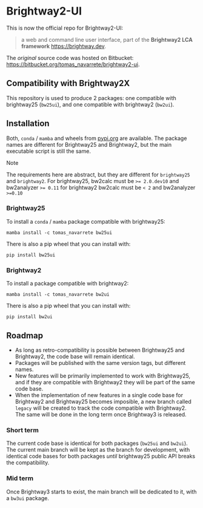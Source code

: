 # Brightway2-UI

This is now the official repo for  Brightway2-UI:

> a web and command line user interface, part of the **Brightway2 LCA framework** <https://brightway.dev>.

The _original_ source code was hosted on Bitbucket: <https://bitbucket.org/tomas_navarrete/brightway2-ui>.

## Compatibility with Brightway2X

This repository is used to produce 2 packages: one compatible with brightway25 (`bw25ui`), and one compatible with brightway2 (`bw2ui`).

## Installation

Both, `conda` / `mamba` and wheels from [pypi.org](https://pypi.org) are available.
The package names are different for Brightway25 and Brightway2, but the main executable script is still the same.

> [!NOTE]
> The requirements here are abstract, but they are different for `brightway25` and `brightway2`.
> For brightway25, bw2calc must be `>= 2.0.dev10` and bw2analyzer `>= 0.11`
> for brightway2 bw2calc must be `< 2` and bw2analyzer `>=0.10`

### Brightway25

To install a `conda` / `mamba` package compatible with brightway25:

```commandline
mamba install -c tomas_navarrete bw25ui
```

There is also a pip wheel that you can install with:

```commandline
pip install bw25ui
```

### Brightway2

To install a package compatible with brightway2:

```commandline
mamba install -c tomas_navarrete bw2ui
```

There is also a pip wheel that you can install with:

```commandline
pip install bw2ui
```

## Roadmap

+ As long as retro-compatibility is possible between Brightway25 and Brightway2, the code base will remain identical.
+ Packages will be published with the same version tags, but different names.
+ New features will be primarily implemented to work with Brightway25, and if they are compatible with Brightway2 they will be part of the same code base.
+ When the implementation of new features in a single code base for Brightway2 and Brightway25 becomes imposible, a new branch called `legacy` will be created to track the code compatible with Brightway2. The same will be done in the long term once Brightway3 is released.

### Short term

The current code base is identical for both packages (`bw25ui` and `bw2ui`).
The current main branch will be kept as the branch for development, with identical code bases for both packages _until_ brightway25 public API breaks the compatibility.

### Mid term

Once Brightway3 starts to exist, the main branch will be dedicated to it, with a `bw3ui` package.
